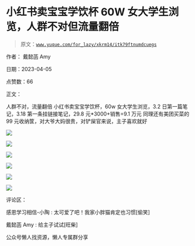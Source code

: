 # 小红书卖宝宝学饮杯 60W 女大学生浏览，人群不对但流量翻倍

> 原文：[`www.yuque.com/for_lazy/xkrm14/itk79ftnumdcuegs`](https://www.yuque.com/for_lazy/xkrm14/itk79ftnumdcuegs)



作者： 戴懿菡 Amy



日期：2023-04-05



点赞数：66



正文：



人群不对，流量翻倍 小红书卖宝宝学饮杯，60w 女大学生浏览，3.2 日第一篇笔记，3.18 第一条挂链接笔记，29.8 元*3000+销售=9.1 万元 同理还有美团买菜的 99 元收纳筐，对大爷大妈很贵，对铲屎官来说，主子喜欢就好



![](img/27938bc6b8ae1953e77c78a04c3ba189.png)



![](img/d2a5cd4f7934f3aad614ca23049d2e61.png)



![](img/436cb5ac11717c2bb053d0d063ae1d0f.png)



![](img/4eb55e7a31ee3a9160f3678aaf09e4ba.png)



![](img/2ef9d317c6ed4ebb166ba340001d7201.png)



![](img/8c9646bab3aa8b2e76e35dfb575c6e08.png)



评论区：



感恩学习相信-小陶 : 太可爱了吧！我家小胖猫肯定也习惯[偷笑]



戴懿菡 Amy : 给主子试试[旺柴]



公众号懒人找资源，懒人专属群分享

